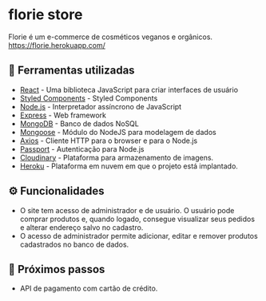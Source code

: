 # florie store
Florie é um e-commerce de cosméticos veganos e orgânicos.
https://florie.herokuapp.com/

## :wrench: Ferramentas utilizadas
- [React](https://reactjs.org/) - Uma biblioteca JavaScript para criar interfaces de usuário <br/>
- [Styled Components](https://reactjs.org/) - Styled Components </br>
- [Node.js](https://nodejs.org/en/) - Interpretador assíncrono de JavaScript <br/>
- [Express](https://expressjs.com/pt-br/) - Web framework <br/>
- [MongoDB](https://www.mongodb.com/) - Banco de dados NoSQL <br/>
- [Mongoose](https://www.mongodb.com/) -  Módulo do NodeJS para modelagem de dados <br/>
- [Axios](https://www.npmjs.com/package/axios) - Cliente HTTP para o browser e para o Node.js <br/>
- [Passport](http://www.passportjs.org/) - Autenticação para Node.js <br/>
- [Cloudinary](https://cloudinary.com/) - Plataforma para armazenamento de imagens. <br/>
- [Heroku](https://www.heroku.com/) - Plataforma em nuvem em que o projeto está implantado.<br/>

## :gear: Funcionalidades
- O site tem acesso de administrador e de usuário. O usuário pode comprar produtos e, quando logado, consegue visualizar seus pedidos e alterar endereço salvo no cadastro.
- O acesso de administrador permite adicionar, editar e remover produtos cadastrados no banco de dados.

## :pushpin: Próximos passos
- API de pagamento com cartão de crédito.
